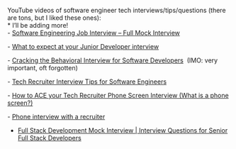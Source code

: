 YouTube videos of software engineer tech interviews/tips/questions (there are tons, but I liked these ones):\
\* I’ll be adding more!\
\- [Software Engineering Job Interview – Full Mock Interview](https://youtu.be/1qw5ITr3k9E?si=VA07dXKLQP3j8XCU)

\- [What to expect at your Junior Developer interview](https://youtu.be/cTatCDnvGBY?si=wFRGm7aYONyKV1VI)

\- [Cracking the Behavioral Interview for Software Developers](https://youtu.be/ld0cvWnrVsU?si=UWwKzOl61vE9U04Z)  (IMO: very important, oft forgotten)

\- [Tech Recruiter Interview Tips for Software Engineers](https://youtu.be/PsdevwmosGA?si=amrS53pnQRe9Vi4x)

\- [How to ACE your Tech Recruiter Phone Screen Interview (What is a phone screen?)](https://youtu.be/niOj6Ag_x1U?si=q6h7yi-PCDmnDBap)

\- [Phone interview with a recruiter](https://youtu.be/TFKJ5I4VLjc?si=haT5JRGAS6erxmAj)

- [Full Stack Development Mock Interview | Interview Questions for Senior Full Stack Developers](https://youtu.be/Z-_zdiKIY-Y?si=Awy4gD3J5zznaYpp)
